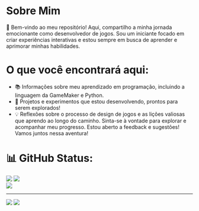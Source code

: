 # __Sobre Mim__
🎉 Bem-vindo ao meu repositório! Aqui, compartilho a minha jornada emocionante como desenvolvedor de jogos. Sou um iniciante focado em criar experiências interativas e estou sempre em busca de aprender e aprimorar minhas habilidades.

# __O que você encontrará aqui:__
- 📚 Informações sobre meu aprendizado em programação, incluindo a linguagem da GameMaker e Python.
- 🚀 Projetos e experimentos que estou desenvolvendo, prontos para serem explorados!
- 💡 Reflexões sobre o processo de design de jogos e as lições valiosas que aprendo ao longo do caminho.
Sinta-se à vontade para explorar e acompanhar meu progresso. Estou aberto a feedback e sugestões! Vamos juntos nessa aventura!

# 📊 GitHub Status:
![](https://github-readme-stats.vercel.app/api?username=M3gu3l&theme=blue_navy&hide_border=false&include_all_commits=false&count_private=false)
![](https://github-readme-streak-stats.herokuapp.com/?user=M3gu3l&theme=blue_navy&hide_border=false)<br/>
![](https://github-readme-stats.vercel.app/api/top-langs/?username=M3gu3l&theme=blue_navy&hide_border=false&include_all_commits=false&count_private=false&layout=compact)

---
[![](https://visitcount.itsvg.in/api?id=M3gu3l&icon=5&color=1)](https://visitcount.itsvg.in)
<a href="https://m3gu3l.itch.io/" target="_blank"><img src="https://img.shields.io/badge/Itch.io-FA5C5C?style=for-the-badge&logo=itchdotio&logoColor=white"></a>

